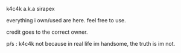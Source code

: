 k4c4k a.k.a sirapex

everything i own/used are here. feel free to use.

credit goes to the correct owner.


p/s : k4c4k not because in real life im handsome, the truth is im not.